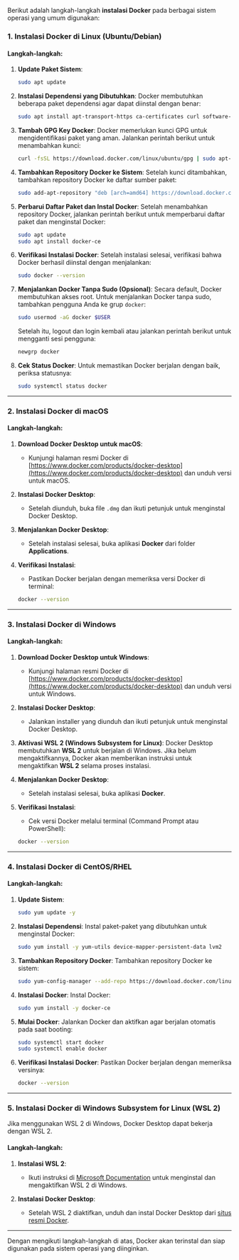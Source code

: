 Berikut adalah langkah-langkah **instalasi Docker** pada berbagai sistem operasi yang umum digunakan:

### **1. Instalasi Docker di Linux (Ubuntu/Debian)**

#### Langkah-langkah:
1. **Update Paket Sistem**:
   ```bash
   sudo apt update
   ```

2. **Instalasi Dependensi yang Dibutuhkan**:
   Docker membutuhkan beberapa paket dependensi agar dapat diinstal dengan benar:
   ```bash
   sudo apt install apt-transport-https ca-certificates curl software-properties-common
   ```

3. **Tambah GPG Key Docker**:
   Docker memerlukan kunci GPG untuk mengidentifikasi paket yang aman. Jalankan perintah berikut untuk menambahkan kunci:
   ```bash
   curl -fsSL https://download.docker.com/linux/ubuntu/gpg | sudo apt-key add -
   ```

4. **Tambahkan Repository Docker ke Sistem**:
   Setelah kunci ditambahkan, tambahkan repository Docker ke daftar sumber paket:
   ```bash
   sudo add-apt-repository "deb [arch=amd64] https://download.docker.com/linux/ubuntu $(lsb_release -cs) stable"
   ```

5. **Perbarui Daftar Paket dan Instal Docker**:
   Setelah menambahkan repository Docker, jalankan perintah berikut untuk memperbarui daftar paket dan menginstal Docker:
   ```bash
   sudo apt update
   sudo apt install docker-ce
   ```

6. **Verifikasi Instalasi Docker**:
   Setelah instalasi selesai, verifikasi bahwa Docker berhasil diinstal dengan menjalankan:
   ```bash
   sudo docker --version
   ```

7. **Menjalankan Docker Tanpa Sudo (Opsional)**:
   Secara default, Docker membutuhkan akses root. Untuk menjalankan Docker tanpa sudo, tambahkan pengguna Anda ke grup `docker`:
   ```bash
   sudo usermod -aG docker $USER
   ```

   Setelah itu, logout dan login kembali atau jalankan perintah berikut untuk mengganti sesi pengguna:
   ```bash
   newgrp docker
   ```

8. **Cek Status Docker**:
   Untuk memastikan Docker berjalan dengan baik, periksa statusnya:
   ```bash
   sudo systemctl status docker
   ```

---

### **2. Instalasi Docker di macOS**

#### Langkah-langkah:
1. **Download Docker Desktop untuk macOS**:
   - Kunjungi halaman resmi Docker di [https://www.docker.com/products/docker-desktop](https://www.docker.com/products/docker-desktop) dan unduh versi untuk macOS.

2. **Instalasi Docker Desktop**:
   - Setelah diunduh, buka file `.dmg` dan ikuti petunjuk untuk menginstal Docker Desktop.

3. **Menjalankan Docker Desktop**:
   - Setelah instalasi selesai, buka aplikasi **Docker** dari folder **Applications**.

4. **Verifikasi Instalasi**:
   - Pastikan Docker berjalan dengan memeriksa versi Docker di terminal:
   ```bash
   docker --version
   ```

---

### **3. Instalasi Docker di Windows**

#### Langkah-langkah:
1. **Download Docker Desktop untuk Windows**:
   - Kunjungi halaman resmi Docker di [https://www.docker.com/products/docker-desktop](https://www.docker.com/products/docker-desktop) dan unduh versi untuk Windows.

2. **Instalasi Docker Desktop**:
   - Jalankan installer yang diunduh dan ikuti petunjuk untuk menginstal Docker Desktop.

3. **Aktivasi WSL 2 (Windows Subsystem for Linux)**:
   Docker Desktop membutuhkan **WSL 2** untuk berjalan di Windows. Jika belum mengaktifkannya, Docker akan memberikan instruksi untuk mengaktifkan **WSL 2** selama proses instalasi.

4. **Menjalankan Docker Desktop**:
   - Setelah instalasi selesai, buka aplikasi **Docker**.

5. **Verifikasi Instalasi**:
   - Cek versi Docker melalui terminal (Command Prompt atau PowerShell):
   ```bash
   docker --version
   ```

---

### **4. Instalasi Docker di CentOS/RHEL**

#### Langkah-langkah:
1. **Update Sistem**:
   ```bash
   sudo yum update -y
   ```

2. **Instalasi Dependensi**:
   Instal paket-paket yang dibutuhkan untuk menginstal Docker:
   ```bash
   sudo yum install -y yum-utils device-mapper-persistent-data lvm2
   ```

3. **Tambahkan Repository Docker**:
   Tambahkan repository Docker ke sistem:
   ```bash
   sudo yum-config-manager --add-repo https://download.docker.com/linux/centos/docker-ce.repo
   ```

4. **Instalasi Docker**:
   Instal Docker:
   ```bash
   sudo yum install -y docker-ce
   ```

5. **Mulai Docker**:
   Jalankan Docker dan aktifkan agar berjalan otomatis pada saat booting:
   ```bash
   sudo systemctl start docker
   sudo systemctl enable docker
   ```

6. **Verifikasi Instalasi Docker**:
   Pastikan Docker berjalan dengan memeriksa versinya:
   ```bash
   docker --version
   ```

---

### **5. Instalasi Docker di Windows Subsystem for Linux (WSL 2)**

Jika menggunakan WSL 2 di Windows, Docker Desktop dapat bekerja dengan WSL 2.

#### Langkah-langkah:
1. **Instalasi WSL 2**:
   - Ikuti instruksi di [Microsoft Documentation](https://docs.microsoft.com/en-us/windows/wsl/install) untuk menginstal dan mengaktifkan WSL 2 di Windows.

2. **Instalasi Docker Desktop**:
   - Setelah WSL 2 diaktifkan, unduh dan instal Docker Desktop dari [situs resmi Docker](https://www.docker.com/products/docker-desktop).

---

Dengan mengikuti langkah-langkah di atas, Docker akan terinstal dan siap digunakan pada sistem operasi yang diinginkan.
